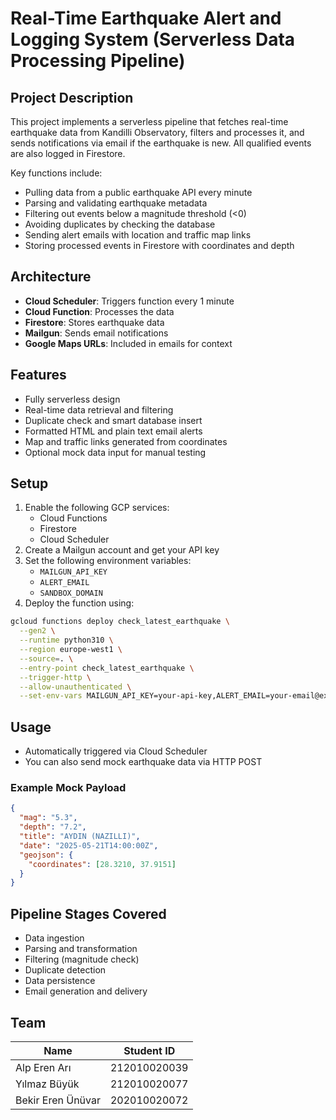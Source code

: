 # Real-Time Earthquake Alert and Logging System (Serverless Data Processing Pipeline)

## Project Description

This project implements a serverless pipeline that fetches real-time earthquake data from Kandilli Observatory, filters and processes it, and sends notifications via email if the earthquake is new. All qualified events are also logged in Firestore.

Key functions include:

- Pulling data from a public earthquake API every minute
- Parsing and validating earthquake metadata
- Filtering out events below a magnitude threshold (<0)
- Avoiding duplicates by checking the database
- Sending alert emails with location and traffic map links
- Storing processed events in Firestore with coordinates and depth

## Architecture

- **Cloud Scheduler**: Triggers function every 1 minute
- **Cloud Function**: Processes the data
- **Firestore**: Stores earthquake data
- **Mailgun**: Sends email notifications
- **Google Maps URLs**: Included in emails for context

## Features

- Fully serverless design
- Real-time data retrieval and filtering
- Duplicate check and smart database insert
- Formatted HTML and plain text email alerts
- Map and traffic links generated from coordinates
- Optional mock data input for manual testing

## Setup

1. Enable the following GCP services:
   - Cloud Functions
   - Firestore
   - Cloud Scheduler
2. Create a Mailgun account and get your API key
3. Set the following environment variables:
   - `MAILGUN_API_KEY`
   - `ALERT_EMAIL`
   - `SANDBOX_DOMAIN`
4. Deploy the function using:

```bash
gcloud functions deploy check_latest_earthquake \
  --gen2 \
  --runtime python310 \
  --region europe-west1 \
  --source=. \
  --entry-point check_latest_earthquake \
  --trigger-http \
  --allow-unauthenticated \
  --set-env-vars MAILGUN_API_KEY=your-api-key,ALERT_EMAIL=your-email@example.com,SANDBOX_DOMAIN=sandboxXXX.mailgun.org
```

## Usage

- Automatically triggered via Cloud Scheduler
- You can also send mock earthquake data via HTTP POST

### Example Mock Payload

```json
{
  "mag": "5.3",
  "depth": "7.2",
  "title": "AYDIN (NAZILLI)",
  "date": "2025-05-21T14:00:00Z",
  "geojson": {
    "coordinates": [28.3210, 37.9151]
  }
}
```

## Pipeline Stages Covered

- Data ingestion
- Parsing and transformation
- Filtering (magnitude check)
- Duplicate detection
- Data persistence
- Email generation and delivery

## Team

| Name              | Student ID     |
|-------------------|----------------|
| Alp Eren Arı      | 212010020039   |
| Yılmaz Büyük      | 212010020077   |
| Bekir Eren Ünüvar | 202010020072   |
